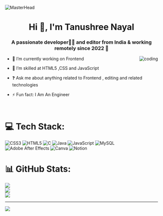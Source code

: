 ![MasterHead](https://media2.giphy.com/media/v1.Y2lkPTc5MGI3NjExb3l6MXgyMnJoMTJvcHN1NXV4Y2x4bjBzYXJ6bDMzYmp5czU0eTRvYyZlcD12MV9pbnRlcm5hbF9naWZfYnlfaWQmY3Q9Zw/rGX1NbnlbrQ5r0AIAD/giphy.gif)
<h1 align="center">Hi 👋, I'm Tanushree Nayal</h1>
<h3 align="center">A passionate developer👨‍💻 and editor from India & working remotely since 2022 🚀</h3>
<img align="right" alt="coding" width"400" src="https://cdn.dribbble.com/users/4055494/screenshots/15215756/media/d2b66c4ca0192aa26d103448b3d1518b.gif">

<div align="center">

</div>  
    
  

- 🔭 I’m currently working on Frontend   
  

- 🌱 I’m skilled at HTML5 ,CSS and JavaScript
  

- ❓ Ask me about anything related to Frontend , editing and related technologies  
  

- ⚡ Fun fact: I  Am An Engineer   
  

<br/>  

# 💻 Tech Stack:
![CSS3](https://img.shields.io/badge/css3-%231572B6.svg?style=for-the-badge&logo=css3&logoColor=white) ![HTML5](https://img.shields.io/badge/html5-%23E34F26.svg?style=for-the-badge&logo=html5&logoColor=white)  ![C](https://img.shields.io/badge/c-%2300599C.svg?style=for-the-badge&logo=c&logoColor=white) ![Java](https://img.shields.io/badge/java-%23ED8B00.svg?style=for-the-badge&logo=java&logoColor=white) ![JavaScript](https://img.shields.io/badge/javascript-%23323330.svg?style=for-the-badge&logo=javascript&logoColor=%23F7DF1E)  ![MySQL](https://img.shields.io/badge/mysql-%2300f.svg?style=for-the-badge&logo=mysql&logoColor=white) ![Adobe After Effects](https://img.shields.io/badge/Adobe%20After%20Effects-9999FF.svg?style=for-the-badge&logo=Adobe%20After%20Effects&logoColor=white)  ![Canva](https://img.shields.io/badge/Canva-%2300C4CC.svg?style=for-the-badge&logo=Canva&logoColor=white) ![Notion](https://img.shields.io/badge/Notion-%23000000.svg?style=for-the-badge&logo=notion&logoColor=white) 
# 📊 GitHub Stats:
![](https://github-readme-stats.vercel.app/api?username=TANUSHREE1711&theme=chartreuse-dark&hide_border=false&include_all_commits=true&count_private=true)<br/>
![](https://github-readme-streak-stats.herokuapp.com/?user=TANUSHREE1711&theme=chartreuse-dark&hide_border=false)<br/>
![](https://github-readme-stats.vercel.app/api/top-langs/?username=TANUSHREE1711&theme=chartreuse-dark&hide_border=false&include_all_commits=true&count_private=true&layout=compact)

---
[![](https://visitcount.itsvg.in/api?id=TANUSHREE1711&icon=0&color=0)](https://visitcount.itsvg.in)
